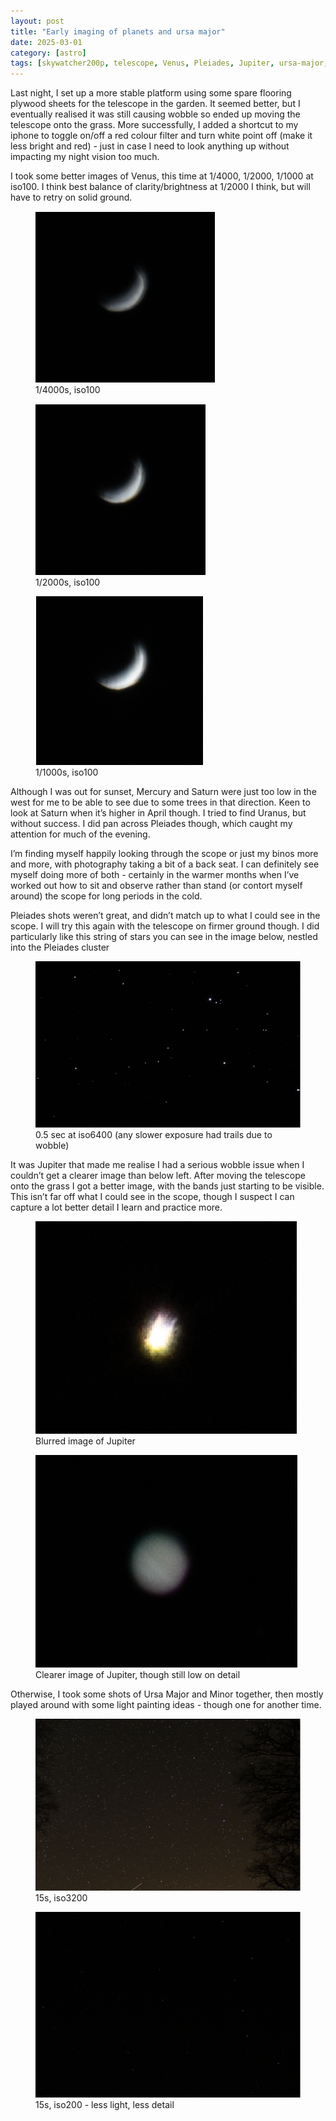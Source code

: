 ```yaml
---
layout: post
title: "Early imaging of planets and ursa major"
date: 2025-03-01
category: [astro]
tags: [skywatcher200p, telescope, Venus, Pleiades, Jupiter, ursa-major, ursa-minor]
---
```


Last night, I set up a more stable platform using some spare flooring plywood sheets for the telescope in the garden.   It seemed better, but I eventually realised it was still causing wobble so ended up moving the telescope onto the grass.  More successfully, I added a shortcut to my iphone to toggle on/off a red colour filter and turn white point off (make it less bright and red) - just in case I need to look anything up without impacting my night vision too much.  

I took some better images of Venus, this time at 1/4000, 1/2000, 1/1000 at iso100.  I think best balance of clarity/brightness at 1/2000 I think, but will have to retry on solid ground.

<div class="image-grid">
  <figure>
    <img src="/assets/images/25_03/25_02_28_01.png" alt="Underexposed not very clear image of Venus">
    <figcaption>1/4000s, iso100</figcaption>
  </figure>
  <figure>
    <img src="/assets/images/25_03/25_02_28_02.png" alt="Less underexposed slightly clearer image of Venus">
    <figcaption>1/2000s, iso100</figcaption>
  </figure>
  <figure>
    <img src="/assets/images/25_03/25_02_28_03.png" alt="Bit overexposed not very clear image of Venus">
    <figcaption>1/1000s, iso100</figcaption>
  </figure>
</div>

Although I was out for sunset, Mercury and Saturn were just too low in the west for me to be able to see due to some trees in that direction.  Keen to look at Saturn when it’s higher in April though.  I tried to find Uranus, but without success.  I did pan across Pleiades though, which caught my attention for much of the evening.  

I’m finding myself happily looking through the scope or just my binos more and more, with photography taking a bit of a back seat.  I can definitely see myself doing more of both - certainly in the warmer months when I’ve worked out how to sit and observe rather than stand (or contort myself around) the scope for long periods in the cold.  

Pleiades shots weren’t great, and didn’t match up to what I could see in the scope.  I will try this again with the telescope on firmer ground though. I did particularly like this string of stars you can see in the image below, nestled into the Pleiades cluster

<figure>
  <img src="/assets/images/25_03/25_02_28_04.png" alt="String of stars in Pleiades cluster">
  <figcaption>0.5 sec at iso6400 (any slower exposure had trails due to wobble)</figcaption>
</figure>

It was Jupiter that made me realise I had a serious wobble issue when I couldn’t get a clearer image than below left.  After moving the telescope onto the grass I got a better image, with the bands just starting to be visible.  This isn’t far off what I could see in the scope, though I suspect I can capture a lot better detail I learn and practice more.   

<div class="image-grid">
  <figure>
    <img src="/assets/images/25_03/25_02_28_05.png" alt="Blurred light trail">
    <figcaption>Blurred image of Jupiter</figcaption>
  </figure>
  <figure>
    <img src="/assets/images/25_03/25_02_28_06.png" alt="Image of Jupiter">
    <figcaption>Clearer image of Jupiter, though still low on detail</figcaption>
  </figure>
</div>

Otherwise, I took some shots of Ursa Major and Minor together, then mostly played around with some light painting ideas - though one for another time.

<figure>
    <img src="/assets/images/25_03/25_02_28_07.png" alt="Starscape showing the Big Dipper (Ursa Major), silhouette of tree on rightside of image">
    <figcaption>15s, iso3200</figcaption>
  </figure>

<figure>
    <img src="/assets/images/25_03/25_02_28_08.png" alt="Image of Big Dipper with less background stars">
    <figcaption>15s, iso200 - less light, less detail
</figcaption>
  </figure>

